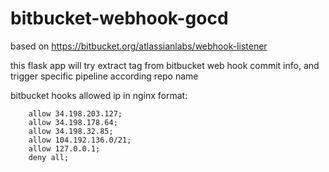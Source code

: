 # bitbucket-webhook-gocd

based on https://bitbucket.org/atlassianlabs/webhook-listener

this flask app will try extract tag from bitbucket web hook commit info,
and trigger specific pipeline according repo name

bitbucket hooks allowed ip in nginx format:

```
    allow 34.198.203.127;
    allow 34.198.178.64;
    allow 34.198.32.85;
    allow 104.192.136.0/21;
    allow 127.0.0.1;
    deny all;
```
